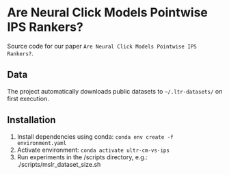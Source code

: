 # Are Neural Click Models Pointwise IPS Rankers?
Source code for our paper `Are Neural Click Models Pointwise IPS Rankers?`.

## Data
The project automatically downloads public datasets to `~/.ltr-datasets/` on first execution.

## Installation
1. Install dependencies using conda: `conda env create -f environment.yaml`
2. Activate environment: `conda activate ultr-cm-vs-ips`
3. Run experiments in the /scripts directory, e.g.: ./scripts/mslr_dataset_size.sh
